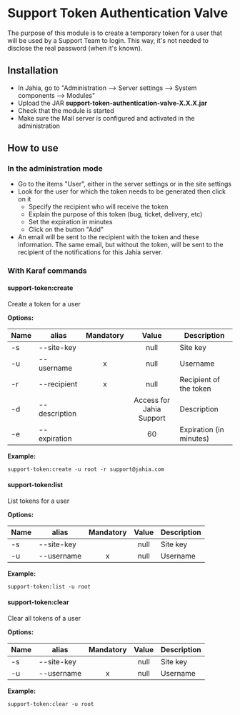 # Support Token Authentication Valve

The purpose of this module is to create a temporary token for a user that will be used by a Support Team to login.
This way, it's not needed to disclose the real password (when it's known).

## Installation

- In Jahia, go to "Administration --> Server settings --> System components --> Modules"
- Upload the JAR **support-token-authentication-valve-X.X.X.jar**
- Check that the module is started
- Make sure the Mail server is configured and activated in the administration

## How to use
### In the administration mode

- Go to the items "User", either in the server settings or in the site settings
- Look for the user for which the token needs to be generated then click on it
  - Specify the recipient who will receive the token
  - Explain the purpose of this token (bug, ticket, delivery, etc)
  - Set the expiration in minutes
  - Click on the button "Add"
- An email will be sent to the recipient with the token and these information. The same email, but without the token, will be sent to the recipient of the notifications for this Jahia server.

### With Karaf commands
#### <a name="support-token:create"></a>support-token:create
Create a token for a user

**Options:**

Name | alias | Mandatory | Value | Description
 --- | --- | :---: | :---: | ---
 -s | --site-key | | null | Site key
 -u | --username |x| null | Username
 -r | --recipient |x| null | Recipient of the token
 -d | --description | | Access for Jahia Support | Description
 -e | --expiration | | 60 | Expiration (in minutes)


**Example:**

    support-token:create -u root -r support@jahia.com 

#### <a name="support-token:list"></a>support-token:list
List tokens for a user

**Options:**

Name | alias | Mandatory | Value | Description
 --- | --- | :---: | :---: | ---
 -s | --site-key | | null | Site key
 -u | --username |x| null | Username


**Example:**

    support-token:list -u root

#### <a name="support-token:create"></a>support-token:clear
Clear all tokens of a user

**Options:**

Name | alias | Mandatory | Value | Description
 --- | --- | :---: | :---: | ---
 -s | --site-key | | null | Site key
 -u | --username |x| null | Username


**Example:**

    support-token:clear -u root 

